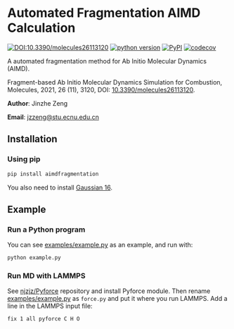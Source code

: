 # Automated Fragmentation AIMD Calculation

[![DOI:10.3390/molecules26113120](https://img.shields.io/badge/DOI-10.3390%2Fmolecules26113120-blue.svg)](https://doi.org/10.3390/molecules26113120)
[![python version](https://img.shields.io/pypi/pyversions/aimdfragmentation.svg?logo=python&logoColor=white)](https://pypi.org/project/aimdfragmentation)
[![PyPI](https://img.shields.io/pypi/v/aimdfragmentation.svg)](https://pypi.org/project/aimdfragmentation)
[![codecov](https://codecov.io/gh/njzjz/aimdfragmentation/branch/master/graph/badge.svg)](https://codecov.io/gh/njzjz/aimdfragmentation)

A automated fragmentation method for Ab Initio Molecular Dynamics (AIMD).

Fragment-based Ab Initio Molecular Dynamics Simulation for Combustion, Molecules, 2021, 26 (11), 3120, DOI: [10.3390/molecules26113120](https://doi.org/10.3390/molecules26113120).

**Author**: Jinzhe Zeng

**Email**: jzzeng@stu.ecnu.edu.cn

## Installation

### Using pip

```sh
pip install aimdfragmentation

```

You also need to install [Gaussian 16](http://gaussian.com/gaussian16/).

## Example

### Run a Python program

You can see [examples/example.py](examples/example.py) as an example, and run with:

```sh
python example.py
```

### Run MD with LAMMPS

See [njzjz/Pyforce](https://github.com/njzjz/Pyforce) repository and install Pyforce module. Then rename [examples/example.py](examples/example.py) as `force.py` and put it where you run LAMMPS. Add a line in the LAMMPS input file:

```
fix 1 all pyforce C H O
```

